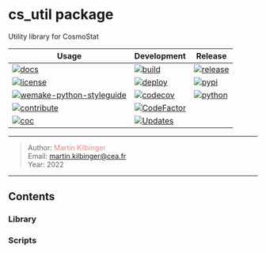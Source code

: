 # cs_util package

Utility library for CosmoStat

| Usage | Development | Release |
| ----- | ----------- | ------- |
| [![docs](https://img.shields.io/badge/docs-Sphinx-blue)](https://martinkilbinger.github.io/cs_util/) | [![build](https://github.com/martinkilbinger/cs_util/workflows/CI/badge.svg)](https://github.com/martinkilbinger/cs_util/actions?query=workflow%3ACI) | [![release](https://img.shields.io/github/v/release/martinkilbinger/cs_util)](https://github.com/martinkilbinger/cs_util/releases/latest) |
| [![license](https://img.shields.io/github/license/martinkilbinger/cs_util)](https://github.com/martinkilbinger/cs_util/blob/master/LICENCE.txt) | [![deploy](https://github.com/martinkilbinger/cs_util/workflows/CD/badge.svg)](https://github.com/martinkilbinger/cs_util/actions?query=workflow%3ACD) | [![pypi](https://img.shields.io/pypi/v/cs_util)](https://pypi.org/project/cs_util/) |
| [![wemake-python-styleguide](https://img.shields.io/badge/style-wemake-000000.svg)](https://github.com/wemake-services/wemake-python-styleguide) | [![codecov](https://codecov.io/gh/martinkilbinger/cs_util/branch/master/graph/badge.svg?token=XHJIQXV7AX)](https://codecov.io/gh/martinkilbinger/cs_util) | [![python](https://img.shields.io/pypi/pyversions/cs_util)](https://www.python.org/downloads/source/) |
| [![contribute](https://img.shields.io/badge/contribute-read-lightgrey)](https://github.com/martinkilbinger/cs_util/blob/master/CONTRIBUTING.md) | [![CodeFactor](https://www.codefactor.io/repository/github/martinkilbinger/cs_util/badge)](https://www.codefactor.io/repository/github/martinkilbinger/cs_util) | |
| [![coc](https://img.shields.io/badge/conduct-read-lightgrey)](https://github.com/martinkilbinger/cs_util/blob/master/CODE_OF_CONDUCT.md) | [![Updates](https://pyup.io/repos/github/martinkilbinger/cs_util/shield.svg)](https://pyup.io/repos/github/martinkilbinger/cs_util/) | |

---
> Author: <a href="www.cosmostat.org/people/kilbinger/" target="_blank" style="text-decoration:none; color: #F08080">Martin Kilbinger</a>  
> Email: <a href="mailto:martin.kilbinger@cea.fr" style="text-decoration:none; color: #F08080">martin.kilbinger@cea.fr</a>  
> Year: 2022  
---



## Contents

### Library

### Scripts
